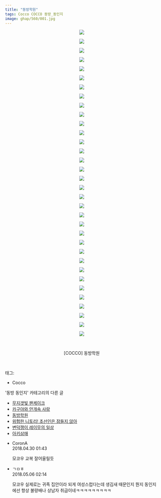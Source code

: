 ```yaml
---
title: "동방학원"
tags: Cocco COCCO 동방_동인지
image: ghap/560/001.jpg
---
```

<div class="article">
<p style="text-align: center; clear: none; float: none;"><img src="{{ site.nasurl }}/ghap/560/001.jpg"/></p>
<p style="text-align: center; clear: none; float: none;"><img src="{{ site.nasurl }}/ghap/560/002.jpg"/></p>
<p style="text-align: center; clear: none; float: none;"><img src="{{ site.nasurl }}/ghap/560/003.jpg"/></p>
<p style="text-align: center; clear: none; float: none;"><img src="{{ site.nasurl }}/ghap/560/004.jpg"/></p>
<p style="text-align: center; clear: none; float: none;"><img src="{{ site.nasurl }}/ghap/560/005.jpg"/></p>
<p style="text-align: center; clear: none; float: none;"><img src="{{ site.nasurl }}/ghap/560/006.jpg"/></p>
<p style="text-align: center; clear: none; float: none;"><img src="{{ site.nasurl }}/ghap/560/007.jpg"/></p>
<p style="text-align: center; clear: none; float: none;"><img src="{{ site.nasurl }}/ghap/560/008.jpg"/></p>
<p style="text-align: center; clear: none; float: none;"><img src="{{ site.nasurl }}/ghap/560/009.jpg"/></p>
<p style="text-align: center; clear: none; float: none;"><img src="{{ site.nasurl }}/ghap/560/010.jpg"/></p>
<p style="text-align: center; clear: none; float: none;"><img src="{{ site.nasurl }}/ghap/560/011.jpg"/></p>
<p style="text-align: center; clear: none; float: none;"><img src="{{ site.nasurl }}/ghap/560/012.jpg"/></p>
<p style="text-align: center; clear: none; float: none;"><img src="{{ site.nasurl }}/ghap/560/013.jpg"/></p>
<p style="text-align: center; clear: none; float: none;"><img src="{{ site.nasurl }}/ghap/560/014.jpg"/></p>
<p style="text-align: center; clear: none; float: none;"><img src="{{ site.nasurl }}/ghap/560/015.jpg"/></p>
<p style="text-align: center; clear: none; float: none;"><img src="{{ site.nasurl }}/ghap/560/016.jpg"/></p>
<p style="text-align: center; clear: none; float: none;"><img src="{{ site.nasurl }}/ghap/560/017.jpg"/></p>
<p style="text-align: center; clear: none; float: none;"><img src="{{ site.nasurl }}/ghap/560/018.jpg"/></p>
<p style="text-align: center; clear: none; float: none;"><img src="{{ site.nasurl }}/ghap/560/019.jpg"/></p>
<p style="text-align: center; clear: none; float: none;"><img src="{{ site.nasurl }}/ghap/560/020.jpg"/></p>
<p style="text-align: center; clear: none; float: none;"><img src="{{ site.nasurl }}/ghap/560/021.jpg"/></p>
<p style="text-align: center; clear: none; float: none;"><img src="{{ site.nasurl }}/ghap/560/022.jpg"/></p>
<p style="text-align: center; clear: none; float: none;"><img src="{{ site.nasurl }}/ghap/560/023.jpg"/></p>
<p style="text-align: center; clear: none; float: none;"><img src="{{ site.nasurl }}/ghap/560/024.jpg"/></p>
<p style="text-align: center; clear: none; float: none;"><img src="{{ site.nasurl }}/ghap/560/025.jpg"/></p>
<p style="text-align: center; clear: none; float: none;"><img src="{{ site.nasurl }}/ghap/560/026.jpg"/></p>
<p style="text-align: center; clear: none; float: none;"><img src="{{ site.nasurl }}/ghap/560/027.jpg"/></p>
<p style="text-align: center; clear: none; float: none;"><img src="{{ site.nasurl }}/ghap/560/028.jpg"/></p>
<p style="text-align: center; clear: none; float: none;"><img src="{{ site.nasurl }}/ghap/560/029.jpg"/></p>
<p style="text-align: center; clear: none; float: none;"><img src="{{ site.nasurl }}/ghap/560/030.jpg"/></p>
<p style="text-align: center; clear: none; float: none;"><img src="{{ site.nasurl }}/ghap/560/031.jpg"/></p>
<p style="text-align: center; clear: none; float: none;"><img src="{{ site.nasurl }}/ghap/560/032.jpg"/></p>
<p style="text-align: center; clear: none; float: none;"><img src="{{ site.nasurl }}/ghap/560/033.jpg"/></p>
<p style="text-align: center; clear: none; float: none;"><img src="{{ site.nasurl }}/ghap/560/034.jpg"/></p>
<p style="text-align: center; clear: none; float: none;"><br/></p>
<p style="text-align: center; clear: none; float: none;">[COCCO] 동방학원</p>
<p><br/></p>
</div><div class="tagTrail">
<p>태그: </p>
<ul>
<li>Cocco</li>
</ul>
</div><div class="another">
<p>'동방 동인지' 카테고리의 다른 글</p>
<ul>
<li><a href="/2016-06-25-ghap_562">무지갯빛 팬케이크</a></li>
<li><a href="/2016-06-25-ghap_561">카구야와 안개속 사랑</a></li>
<li><a href="/2016-06-25-ghap_560">동방학원</a></li>
<li><a href="/2016-06-25-ghap_559">위험한 니토리! 초선인은 잠들지 않아</a></li>
<li><a href="/2016-06-25-ghap_558">변덕쟁이 레이무의 일상</a></li>
<li><a href="/2016-06-25-ghap_557">아키삼매</a></li>
</ul>
</div><div class="cb_module cb_fluid">
<div class="cb_wrt cb_profile">
<div class="comment">
<ul>
<li class="cb_thumb_off" id="comment15247196">
<div class="cb_comment_area">
<div class="cb_info_area">
<div class="cb_section">
<span class="cb_nick_name">CoronA</span>
</div>
<div class="cb_section">
<span class="cb_date">2018.04.30 01:43 </span>
</div>
</div>
<div class="cb_dsc_comment">
<p class="cb_dsc">
											모코우 교복 잘어울릴듯
										</p>
</div>
</div></li>
<li class="cb_thumb_off" id="comment15251163">
<div class="cb_comment_area">
<div class="cb_info_area">
<div class="cb_section">
<span class="cb_nick_name">ㄱㅁㅎ</span>
</div>
<div class="cb_section">
<span class="cb_date">2018.05.06 02:14 </span>
</div>
</div>
<div class="cb_dsc_comment">
<p class="cb_dsc">
											모코우 실제로는 귀족 집안이라 되게 여성스럽다는데 생김새 때문인지 뭔지 동인지에선 항상 불량배나 상남자 취급이네ㅋㅋㅋㅋㅋㅋㅋㅋㅋ
										</p>
</div>
</div></li>
</ul>
</div>
</div><!-- commentList close -->
</div>